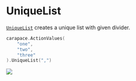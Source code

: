 # UniqueList

[`UniqueList`] creates a unique list with given divider.

```go
carapace.ActionValues(
    "one",
    "two",
    "three"
).UniqueList(",")
```

![](./uniquelist.cast)

[`UniqueList`]: https://pkg.go.dev/github.com/rsteube/carapace#Action.UniqueList
